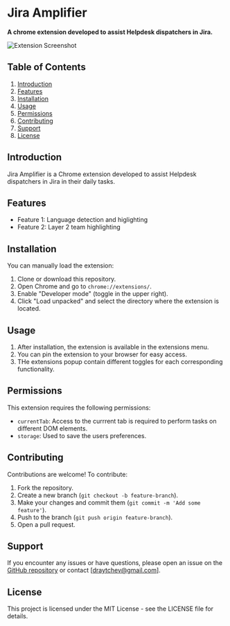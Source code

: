 # Jira Amplifier

**A chrome extension developed to assist Helpdesk dispatchers in Jira.**

![Extension Screenshot](https://drive.google.com/uc?id=1h-SuTZxpiSMIw83FoHm1GsvxI2Zla6Ad)

## Table of Contents

1. [Introduction](#introduction)
2. [Features](#features)
3. [Installation](#installation)
4. [Usage](#usage)
5. [Permissions](#permissions)
6. [Contributing](#contributing)
7. [Support](#support)
8. [License](#license)

## Introduction

Jira Amplifier is a Chrome extension developed to assist Helpdesk dispatchers in Jira in their daily tasks.

## Features

- Feature 1: Language detection and higlighting
- Feature 2: Layer 2 team highlighting

## Installation

You can manually load the extension:

1. Clone or download this repository.
2. Open Chrome and go to `chrome://extensions/`.
3. Enable "Developer mode" (toggle in the upper right).
4. Click "Load unpacked" and select the directory where the extension is located.

## Usage

1. After installation, the extension is available in the extensions menu.
2. You can pin the extension to your browser for easy access.
3. THe extensions popup contain different toggles for each corresponding functionality.

## Permissions

This extension requires the following permissions:

- `currentTab`: Access to the currrent tab is required to perform tasks on different DOM elements.
- `storage`: Used to save the users preferences.

## Contributing

Contributions are welcome! To contribute:

1. Fork the repository.
2. Create a new branch (`git checkout -b feature-branch`).
3. Make your changes and commit them (`git commit -m 'Add some feature'`).
4. Push to the branch (`git push origin feature-branch`).
5. Open a pull request.

## Support

If you encounter any issues or have questions, please open an issue on the [GitHub repository](https://github.com/dimitarraychev/jira-amplifier) or contact [draytchev@gmail.com].

## License

This project is licensed under the MIT License - see the LICENSE file for details.
